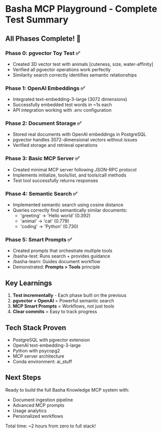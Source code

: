 # Basha MCP Playground - Complete Test Summary

## All Phases Complete! 🎉

### Phase 0: pgvector Toy Test ✅
- Created 3D vector test with animals [cuteness, size, water-affinity]
- Verified all pgvector operations work perfectly
- Similarity search correctly identifies semantic relationships

### Phase 1: OpenAI Embeddings ✅
- Integrated text-embedding-3-large (3072 dimensions)
- Successfully embedded test words in ~1s each
- API integration working with .env configuration

### Phase 2: Document Storage ✅
- Stored real documents with OpenAI embeddings in PostgreSQL
- pgvector handles 3072-dimensional vectors without issues
- Verified storage and retrieval operations

### Phase 3: Basic MCP Server ✅
- Created minimal MCP server following JSON-RPC protocol
- Implements initialize, tools/list, and tools/call methods
- Test tool successfully returns responses

### Phase 4: Semantic Search ✅
- Implemented semantic search using cosine distance
- Queries correctly find semantically similar documents:
  - 'greeting' → 'Hello world' (0.392)
  - 'animal' → 'cat' (0.779)
  - 'coding' → 'Python' (0.730)

### Phase 5: Smart Prompts ✅
- Created prompts that orchestrate multiple tools
- /basha-test: Runs search + provides guidance
- /basha-learn: Guides document workflow
- Demonstrated: **Prompts > Tools** principle

## Key Learnings

1. **Test incrementally** - Each phase built on the previous
2. **pgvector + OpenAI** = Powerful semantic search
3. **MCP Smart Prompts** = Workflows, not just tools
4. **Clear commits** = Easy to track progress

## Tech Stack Proven
- PostgreSQL with pgvector extension
- OpenAI text-embedding-3-large
- Python with psycopg2
- MCP server architecture
- Conda environment: ai_stuff

## Next Steps
Ready to build the full Basha Knowledge MCP system with:
- Document ingestion pipeline
- Advanced MCP prompts
- Usage analytics
- Personalized workflows

Total time: ~2 hours from zero to full stack!